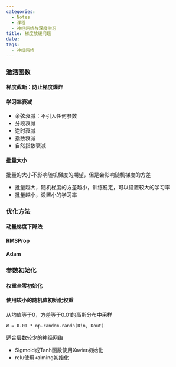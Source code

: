 ```yaml
---
categories:
  - Notes
  - 课程
  - 神经网络与深度学习
title: 梯度放缓问题
date: 
tags:
  - 神经网络
---
```

### 激活函数


#### 梯度截断：防止梯度爆炸



#### 学习率衰减
- 余弦衰减：不引入任何参数
- 分段衰减
- 逆时衰减
- 指数衰减
- 自然指数衰减

#### 批量大小
批量的大小不影响随机梯度的期望，但是会影响随机梯度的方差
- 批量越大，随机梯度的方差越小，训练稳定，可以设置较大的学习率
- 批量越小，设置小的学习率

### 优化方法
#### 动量梯度下降法

#### RMSProp

#### Adam

### 参数初始化
#### 权重全零初始化

#### 使用较小的随机值初始化权重
从均值等于0，方差等于0.01的高斯分布中采样
```
W = 0.01 * np.random.randn(Din, Dout)
```
适合层数较少的神经网络

- Sigmoid或Tanh函数使用Xavier初始化
- relu使用kaiming初始化



